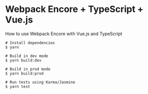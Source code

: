 Webpack Encore + TypeScript + Vue.js
===

How to use Webpack Encore with Vue.js and TypeScript

```
# Install dependencies
$ yarn

# Build in dev mode
$ yarn build:dev

# Build in prod mode
$ yarn build:prod

# Run tests using Karma/Jasmine
$ yarn test
```
